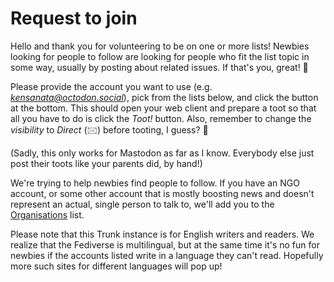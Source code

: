 # Request to join

Hello and thank you for volunteering to be on one or more lists!
Newbies looking for people to follow are looking for people who fit
the list topic in some way, usually by posting about related issues.
If that's you, great! 🙂

Please provide the account you want to use (e.g.
*kensanata@octodon.social*), pick from the lists below, and click the
button at the bottom. This should open your web client and prepare a
toot so that all you have to do is click the *Toot!* button. Also,
remember to change the *visibility* to *Direct* (🖂) before tooting, I
guess? 🤔

(Sadly, this only works for Mastodon as far as I know. Everybody else
just post their toots like your parents did, by hand!)

We're trying to help newbies find people to follow. If you have an
NGO account, or some other account that is mostly boosting news and
doesn't represent an actual, single person to talk to, we'll add you
to the [Organisations](https://communitywiki.org/trunk/grab/Organisations) list.

Please note that this Trunk instance is for English writers and readers.
We realize that the Fediverse is multilingual, but at the same time
it's no fun for newbies if the accounts listed write in a language they
can't read. Hopefully more such sites for different languages will pop up!
